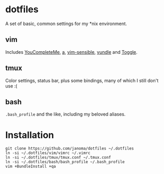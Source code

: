 dotfiles
========
A set of basic, common settings for my \*nix environment.

vim
---
Includes [YouCompleteMe](https://github.com/Valloric/YouCompleteMe), [a](https://github.com/vim-scripts/a.vim), [vim-sensible](https://github.com/tpope/vim-sensible), [vundle](https://github.com/gmarik/Vundle.vim) and [Toggle](https://github.com/vim-scripts/Toggle).

tmux
---
Color settings, status bar, plus some bindings, many of which I still don't use :(

bash
----
`.bash_profile` and the like, including my beloved aliases.

Installation
=======
    git clone https://github.com/janoma/dotfiles ~/.dotfiles
    ln -si ~/.dotfiles/vim/vimrc ~/.vimrc
    ln -si ~/.dotfiles/tmux/tmux.conf ~/.tmux.conf
    ln -si ~/.dotfiles/bash/bash_profile ~/.bash_profile
    vim +BundleInstall +qa

